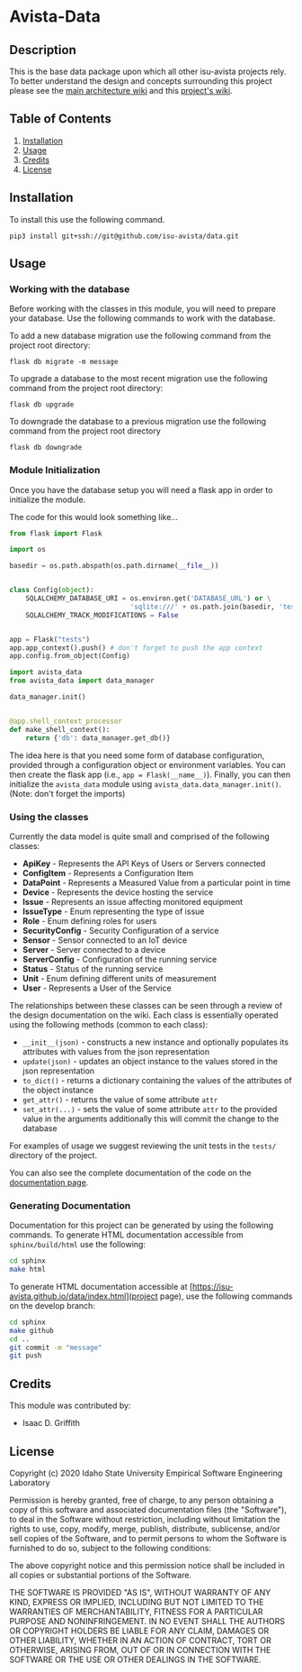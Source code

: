 # Avista-Data


## Description

This is the base data package upon which all other isu-avista projects rely. 
To better understand the design and concepts surrounding this project please
see the [main architecture wiki](https://github.com/isu-avista/architecture/wiki)
and this [project's wiki](https://github.com/isu-avista/data/wiki).

## Table of Contents

1. [Installation](#installation)
2. [Usage](#usage)
3. [Credits](#credits)
4. [License](#license)

## Installation

To install this use the following command.

```
pip3 install git+ssh://git@github.com/isu-avista/data.git
```

## Usage

### Working with the database

Before working with the classes in this module, you will need to prepare your database. Use the following commands to work with the database.

To add a new database migration use the following command from the project root directory:

```
flask db migrate -m message
```

To upgrade a database to the most recent migration use the following command from the project root directory:

```
flask db upgrade
```

To downgrade the database to a previous migration use the following command from the project root directory

```
flask db downgrade
```

### Module Initialization

Once you have the database setup you will need a flask app in order to initialize the module.

The code for this would look something like...

```python
from flask import Flask

import os

basedir = os.path.abspath(os.path.dirname(__file__))


class Config(object):
    SQLALCHEMY_DATABASE_URI = os.environ.get('DATABASE_URL') or \
                              'sqlite:///' + os.path.join(basedir, 'test.db')
    SQLALCHEMY_TRACK_MODIFICATIONS = False


app = Flask("tests")
app.app_context().push() # don't forget to push the app context
app.config.from_object(Config)

import avista_data
from avista_data import data_manager

data_manager.init()


@app.shell_context_processor
def make_shell_context():
    return {'db': data_manager.get_db()}

```

The idea here is that you need some form of database configuration, provided through a configuration object
or environment variables. You can then create the flask app (i.e., `app = Flask(__name__)`). Finally, you can
then initialize the `avista_data` module using `avista_data.data_manager.init()`. (Note: don't forget the imports)

### Using the classes

Currently the data model is quite small and comprised of the following classes:

* **ApiKey** - Represents the API Keys of Users or Servers connected
* **ConfigItem** - Represents a Configuration Item
* **DataPoint** - Represents a Measured Value from a particular point in time
* **Device** - Represents the device hosting the service
* **Issue** - Represents an issue affecting monitored equipment
* **IssueType** - Enum representing the type of issue
* **Role** - Enum defining roles for users
* **SecurityConfig** - Security Configuration of a service 
* **Sensor** - Sensor connected to an IoT device
* **Server** - Server connected to a device
* **ServerConfig** - Configuration of the running service
* **Status** - Status of the running service
* **Unit** - Enum defining different units of measurement
* **User** - Represents a User of the Service

The relationships between these classes can be seen through a review of the design documentation
on the wiki. Each class is essentially operated using the following methods (common to each class):

* `__init__(json)` - constructs a new instance and optionally populates its attributes with values from the json representation
* `update(json)` - updates an object instance to the values stored in the json representation
* `to_dict()` - returns a dictionary containing the values of the attributes of the object instance
* `get_attr()` - returns the value of some attribute `attr`
* `set_attr(...)` - sets the value of some attribute `attr` to the provided value in the arguments additionally this will commit the change to the database

For examples of usage we suggest reviewing the unit tests in the `tests/` directory of the project.

You can also see the complete documentation of the code on the [documentation page](https://isu-avista.github.io/data/).

### Generating Documentation

Documentation for this project can be generated by using the following commands.
To generate HTML documentation accessible from `sphinx/build/html` use the following:

```bash
cd sphinx
make html
``` 

To generate HTML documentation accessible at [https://isu-avista.github.io/data/index.html](project page),
use the following commands on the develop branch:

```bash
cd sphinx
make github
cd ..
git commit -m "message"
git push
```

## Credits

This module was contributed by:

- Isaac D. Griffith

## License

Copyright (c) 2020 Idaho State University Empirical Software Engineering Laboratory

Permission is hereby granted, free of charge, to any person obtaining a copy
of this software and associated documentation files (the "Software"), to deal
in the Software without restriction, including without limitation the rights
to use, copy, modify, merge, publish, distribute, sublicense, and/or sell
copies of the Software, and to permit persons to whom the Software is
furnished to do so, subject to the following conditions:

The above copyright notice and this permission notice shall be included in all
copies or substantial portions of the Software.

THE SOFTWARE IS PROVIDED "AS IS", WITHOUT WARRANTY OF ANY KIND, EXPRESS OR
IMPLIED, INCLUDING BUT NOT LIMITED TO THE WARRANTIES OF MERCHANTABILITY,
FITNESS FOR A PARTICULAR PURPOSE AND NONINFRINGEMENT. IN NO EVENT SHALL THE
AUTHORS OR COPYRIGHT HOLDERS BE LIABLE FOR ANY CLAIM, DAMAGES OR OTHER
LIABILITY, WHETHER IN AN ACTION OF CONTRACT, TORT OR OTHERWISE, ARISING FROM,
OUT OF OR IN CONNECTION WITH THE SOFTWARE OR THE USE OR OTHER DEALINGS IN THE
SOFTWARE.

